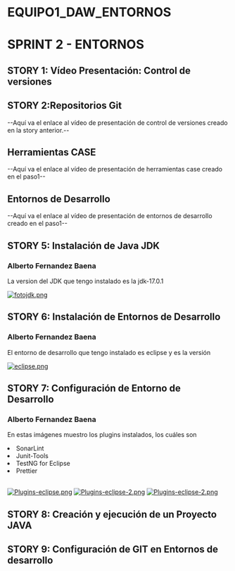 # EQUIPO1_DAW_ENTORNOS 
<h1>SPRINT 2 - ENTORNOS</h1>
<h2>STORY 1: Vídeo Presentación: Control de versiones</h2>
<p></p>
<h2>STORY 2:Repositorios Git</h2>
<p>--Aquí va el enlace al vídeo de presentación de control de versiones creado en la story anterior.--</p>

<h2>Herramientas CASE</h2>
<p>--Aquí va el enlace al vídeo de presentación de herramientas case creado en el paso1--</p>

<h2> Entornos de Desarrollo</h2>
<p>--Aquí va el enlace al vídeo de presentación de entornos de desarrollo creado en el paso1--</p>

<h2>STORY 5: Instalación de Java JDK</h2>

<h3>Alberto Fernandez Baena</h3>
<p>La version del JDK que tengo instalado es la jdk-17.0.1</p>

[![fotojdk.png](https://i.postimg.cc/t48DTNhL/fotojdk.png)](https://postimg.cc/fVjYqXqK)


<h2>STORY 6: Instalación de Entornos de Desarrollo</h2>

<h3>Alberto Fernandez Baena</h3>
<p>El entorno de desarrollo que tengo instalado es eclipse y es la versión</p>

[![eclipse.png](https://i.postimg.cc/vHwwk5gH/eclipse.png)](https://postimg.cc/NLDnr9kW)

<h2>STORY 7: Configuración de Entorno de Desarrollo</h2>

<h3>Alberto Fernandez Baena</h3>
<p>En estas imágenes muestro los plugins instalados, los cuáles son</p>
  <li>SonarLint</li>
  <li>Junit-Tools</li>
  <li>TestNG for Eclipse</li>
  <li>Prettier</li>
  </br>
  
[![Plugins-eclipse.png](https://i.postimg.cc/vHJ6xqNL/Plugins-eclipse.png)](https://postimg.cc/rK9pvJcK)
[![Plugins-eclipse-2.png](https://i.postimg.cc/bYKQ1wGt/Plugins-eclipse-2.png)](https://postimg.cc/3WF4T7F8)
[![Plugins-eclipse-2.png](https://i.postimg.cc/bYKQ1wGt/Plugins-eclipse-2.png)](https://postimg.cc/3WF4T7F8)


<h2>STORY 8: Creación y ejecución de un Proyecto JAVA</h2>
<p></p>
<h2>STORY 9: Configuración de GIT en Entornos de desarrollo</h2>
<p></p>

